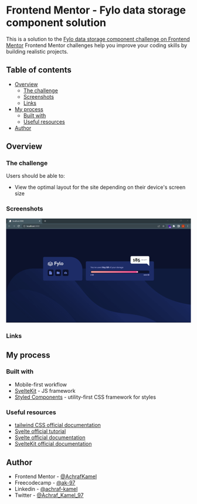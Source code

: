 # Frontend Mentor - Fylo data storage component solution

This is a solution to the [Fylo data storage component challenge on Frontend Mentor](https://www.frontendmentor.io/challenges/fylo-data-storage-component-1dZPRbV5n)
Frontend Mentor challenges help you improve your coding skills by building realistic projects.

## Table of contents

- [Overview](#overview)
  - [The challenge](#the-challenge)
  - [Screenshots](#screenshot)
  - [Links](#links)
- [My process](#my-process)
  - [Built with](#built-with)
  <!-- - [What I learned](#what-i-learned)
  - [Continued development](#continued-development) -->
  - [Useful resources](#useful-resources)
- [Author](#author)
<!-- - [Acknowledgments](#acknowledgments) -->

## Overview

### The challenge

Users should be able to:

- View the optimal layout for the site depending on their device's screen size

### Screenshots

![](./static/screenshot-desktop.png)

### Links

<!-- - Solution URL: [Add solution URL here](https://your-solution-url.com)
- Live Site URL: [Add live site URL here](https://your-live-site-url.com) -->

## My process

### Built with

- Mobile-first workflow
- [SvelteKit](https://kit.svelte.dev/) - JS framework
- [Styled Components](https://tailwindcss.com/) - utility-first CSS framework for styles

### Useful resources

- [tailwind CSS official documentation](https://tailwindcss.com/docs/guides/sveltekit)
- [Svelte official tutorial](https://svelte.dev/tutorial/basics)
- [Svelte official documentation](https://svelte.dev/docs)
- [SvelteKit official documentation](https://kit.svelte.dev/docs/introduction)

## Author

<!-- - Website - [Achraf Kamel](https://dev.AK-97.me) -->
- Frontend Mentor - [@AchrafKamel](https://www.frontendmentor.io/profile/AchrafKamel)
- Freecodecamp - [@ak-97](https://www.freecodecamp.org/ak-97)
- Linkedin - [@achraf-kamel](https://www.linkedin.com/in/achraf-kamel/)
- Twitter - [@Achraf_Kamel_97](https://twitter.com/Achraf_Kamel_97)